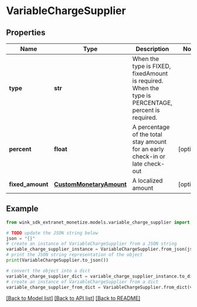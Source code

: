 # VariableChargeSupplier


## Properties

Name | Type | Description | Notes
------------ | ------------- | ------------- | -------------
**type** | **str** | When the type is FIXED, fixedAmount is required. When the type is PERCENTAGE, percent is required. | 
**percent** | **float** | A percentage of the total stay amount for an early check-in or late check-out | [optional] 
**fixed_amount** | [**CustomMonetaryAmount**](CustomMonetaryAmount.md) | A localized amount | [optional] 

## Example

```python
from wink_sdk_extranet_monetize.models.variable_charge_supplier import VariableChargeSupplier

# TODO update the JSON string below
json = "{}"
# create an instance of VariableChargeSupplier from a JSON string
variable_charge_supplier_instance = VariableChargeSupplier.from_json(json)
# print the JSON string representation of the object
print(VariableChargeSupplier.to_json())

# convert the object into a dict
variable_charge_supplier_dict = variable_charge_supplier_instance.to_dict()
# create an instance of VariableChargeSupplier from a dict
variable_charge_supplier_from_dict = VariableChargeSupplier.from_dict(variable_charge_supplier_dict)
```
[[Back to Model list]](../README.md#documentation-for-models) [[Back to API list]](../README.md#documentation-for-api-endpoints) [[Back to README]](../README.md)


